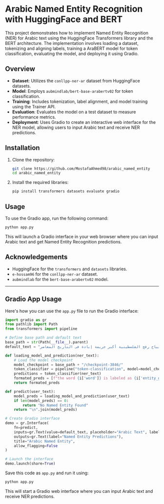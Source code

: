 # Arabic Named Entity Recognition with HuggingFace and BERT

This project demonstrates how to implement Named Entity Recognition (NER) for Arabic text using the HuggingFace Transformers library and the BERT architecture. The implementation involves loading a dataset, tokenizing and aligning labels, training a AraBERT model for token classification, evaluating the model, and deploying it using Gradio.

## Overview

- **Dataset**: Utilizes the `conllpp-ner-ar` dataset from HuggingFace datasets.
- **Model**: Employs `aubmindlab/bert-base-arabertv02` for token classification.
- **Training**: Includes tokenization, label alignment, and model training using the Trainer API.
- **Evaluation**: Evaluates the model on a test dataset to measure performance metrics.
- **Deployment**: Uses Gradio to create an interactive web interface for the NER model, allowing users to input Arabic text and receive NER predictions.

## Installation

1. Clone the repository:
   ```bash
   git clone https://github.com/MostafaAhmed98/arabic_named_entity
   cd arabic_named_entity
   ```

2. Install the required libraries:
   ```bash
   pip install transformers datasets evaluate gradio
   ```

## Usage

To use the Gradio app, run the following command:

```bash
python app.py
```

This will launch a Gradio interface in your web browser where you can input Arabic text and get Named Entity Recognition predictions.

## Acknowledgements

- HuggingFace for the `transformers` and `datasets` libraries.
- `e-hossam96` for the `conllpp-ner-ar` dataset.
- `aubmindlab` for the `bert-base-arabertv02` model.

---

## Gradio App Usage

Here's how you can use the `app.py` file to run the Gradio interface:

```python
import gradio as gr
from pathlib import Path
from transformers import pipeline

# Define base path and default text
base_path = str(Path(__file__).parent)
default_text = "اجتياح رفح الفلسطينية أكبر جريمة إبادة فى التاريخ المعاصر"

def loading_model_and_prediction(ner_text):
    # Load the model checkpoint
    model_checkpoint = base_path + "/checkpoint-3846/"
    token_classifier = pipeline("token-classification", model=model_checkpoint, aggregation_strategy="simple")
    predictions = token_classifier(ner_text)
    formated_preds = [f"the word {i['word']} is labeled as {i['entity_group']}" for i in predictions]
    return formated_preds

def predict(user_text):
    model_preds = loading_model_and_prediction(user_text)
    if len(model_preds) == 0:
        return "No Named Entity Found"
    return "\n".join(model_preds)

# Create Gradio interface
demo = gr.Interface(
    fn=predict,
    inputs=gr.Text(value=default_text, placeholder="Arabic Text", label="Arabic Text"),
    outputs=gr.Text(label="Named Entity Predictions"),
    title="Arabic Named Entity",
    allow_flagging=False
)

# Launch the interface
demo.launch(share=True)
```

Save this code as `app.py` and run it using:
```bash
python app.py
```

This will start a Gradio web interface where you can input Arabic text and receive NER predictions.
